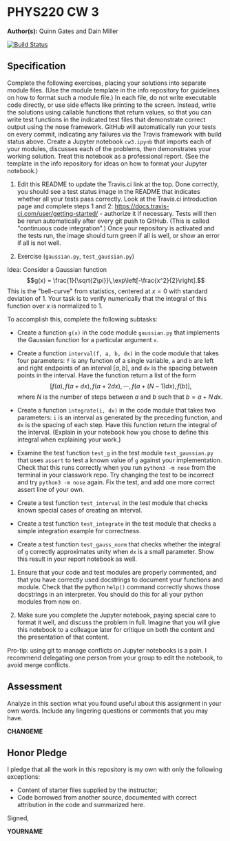 # PHYS220 CW 3

**Author(s):** Quinn Gates and Dain Miller

[![Build Status](https://travis-ci.org/chapman-phys220-2017f/cw-03-dain-and-quinn.svg?branch=master)](https://travis-ci.org/chapman-phys220-2017f/cw-03-dain-and-quinn)

## Specification

Complete the following exercises, placing your solutions into separate module files. (Use the module template in the info repository for guidelines on how to format such a module file.) In each file, do not write executable code directly, or use side effects like printing to the screen. Instead, write the solutions using callable functions that return values, so that you can write test functions in the indicated test files that demonstrate correct output using the nose framework. GitHub will automatically run your tests on every commit, indicating any failures via the Travis framework with build status above. Create a Jupyter notebook ```cw3.ipynb``` that imports each of your modules, discusses each of the problems, then demonstrates your working solution. Treat this notebook as a professional report. (See the template in the info repository for ideas on how to format your Jupyter notebook.)

1. Edit this README to update the Travis.ci link at the top. Done correctly, you should see a test status image in the README that indicates whether all your tests pass correctly. Look at the Travis.ci introduction page and complete steps 1 and 2: https://docs.travis-ci.com/user/getting-started/ - authorize it if necessary. Tests will then be rerun automatically after every git push to GitHub. (This is called "continuous code integration".) Once your repository is activated and the tests run, the image should turn green if all is well, or show an error if all is not well.
  
1. Exercise (```gaussian.py```, ```test_gaussian.py```)
  
  Idea: Consider a Gaussian function $$g(x) = \frac{1}{\sqrt{2\pi}}\,\exp\left[-\frac{x^2}{2}\right].$$ This is the "bell-curve" from statistics, centered at $x=0$ with standard deviation of $1$. Your task is to verify numerically that the integral of this function over $x$ is normalized to $1$.
  
  To accomplish this, complete the following subtasks:
  - Create a function `g(x)` in the code module `gaussian.py` that implements the Gaussian function for a particular argument `x`.
  
  - Create a function `interval(f, a, b, dx)` in the code module that takes four parameters: `f` is any function of a single variable, `a` and `b` are left and right endpoints of an interval $[a,b]$, and `dx` is the spacing between points in the interval. Have the function return a list of the form $$[f(a),f(a+dx),f(a+2dx),\cdots,f(a+(N-1)dx),f(b)],$$ where $N$ is the number of steps between $a$ and $b$ such that $b = a + N\,dx$.
  
  - Create a function `integrate(i, dx)` in the code module that takes two parameters: `i` is an interval as generated by the preceding function, and `dx` is the spacing of each step. Have this function return the integral of the interval. (Explain in your notebook how you chose to define this integral when explaining your work.)
  
  - Examine the test function `test_g` in the test module `test_gaussian.py` that uses `assert` to test a known value of `g` against your implementation. Check that this runs correctly when you run `python3 -m nose` from the terminal in your classwork repo. Try changing the test to be incorrect and try `python3 -m nose` again. Fix the test, and add one more correct assert line of your own.
  
  - Create a test function `test_interval` in the test module that checks known special cases of creating an interval.
  
  - Create a test function `test_integrate` in the test module that checks a simple integration example for correctness.
  
  - Create a test function `test_gauss_norm` that checks whether the integral of `g` correctly approximates unity when `dx` is a small parameter.  Show this result in your report notebook as well.

1. Ensure that your code and test modules are properly commented, and that you have correctly used docstrings to document your functions and module. Check that the python `help()` command correctly shows those docstrings in an interpreter. You should do this for all your python modules from now on.

1. Make sure you complete the Jupyter notebook, paying special care to format it well, and discuss the problem in full. Imagine that you will give this notebook to a colleague later for critique on both the content and the presentation of that content.

Pro-tip: using git to manage conflicts on Jupyter notebooks is a pain. I recommend delegating one person from your group to edit the notebook, to avoid merge conflicts.

## Assessment

Analyze in this section what you found useful about this assignment in your own words. Include any lingering questions or comments that you may have.

**CHANGEME**

## Honor Pledge

I pledge that all the work in this repository is my own with only the following exceptions:

* Content of starter files supplied by the instructor;
* Code borrowed from another source, documented with correct attribution in the code and summarized here.

Signed,

**YOURNAME**
